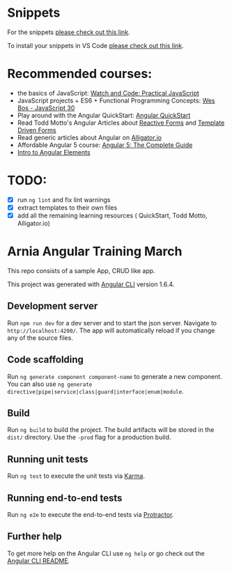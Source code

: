 # Snippets
For the snippets [please check out this link](https://gist.github.com/nechita/119703b64b6e0528afe3d78692f5c0dc).

To install your snippets in VS Code [please check out this link](https://code.visualstudio.com/docs/editor/userdefinedsnippets#_creating-your-own-snippets).

# Recommended courses:
- the basics of JavaScript: [Watch and Code: Practical JavaScript](https://watchandcode.com/)
- JavaScript projects + ES6 + Functional Programming Concepts: [Wes Bos - JavaScript 30](https://javascript30.com/)
- Play around with the Angular QuickStart: [Angular QuickStart](https://angular.io/guide/quickstart)
- Read Todd Motto's Angular Articles about [Reactive Forms](https://toddmotto.com/angular-2-forms-reactive) and [Template Driven Forms](https://toddmotto.com/angular-2-forms-template-driven)
- Read generic articles about Angular on [Alligator.io](https://alligator.io/angular/)
- Affordable Angular 5 course: [Angular 5: The Complete Guide](https://www.udemy.com/the-complete-guide-to-angular-2/)
- [Intro to Angular Elements](https://www.youtube.com/watch?v=4u9_kdkvTsc)

# TODO:

- [x] run `ng lint` and fix lint warnings
- [x] extract templates to their own files
- [x] add all the remaining learning resources ( QuickStart, Todd Motto, Alligator.io)

# Arnia Angular Training March

This repo consists of a sample App, CRUD like app.

This project was generated with [Angular CLI](https://github.com/angular/angular-cli) version 1.6.4.

## Development server

Run `npm run dev` for a dev server and to start the json server. Navigate to `http://localhost:4200/`. The app will automatically reload if you change any of the source files.

## Code scaffolding

Run `ng generate component component-name` to generate a new component. You can also use `ng generate directive|pipe|service|class|guard|interface|enum|module`.

## Build

Run `ng build` to build the project. The build artifacts will be stored in the `dist/` directory. Use the `-prod` flag for a production build.

## Running unit tests

Run `ng test` to execute the unit tests via [Karma](https://karma-runner.github.io).

## Running end-to-end tests

Run `ng e2e` to execute the end-to-end tests via [Protractor](http://www.protractortest.org/).

## Further help

To get more help on the Angular CLI use `ng help` or go check out the [Angular CLI README](https://github.com/angular/angular-cli/blob/master/README.md).